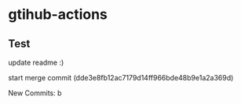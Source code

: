 # gtihub-actions

## Test

update readme :)

start merge commit (dde3e8fb12ac7179d14ff966bde48b9e1a2a369d)

New Commits:
b
